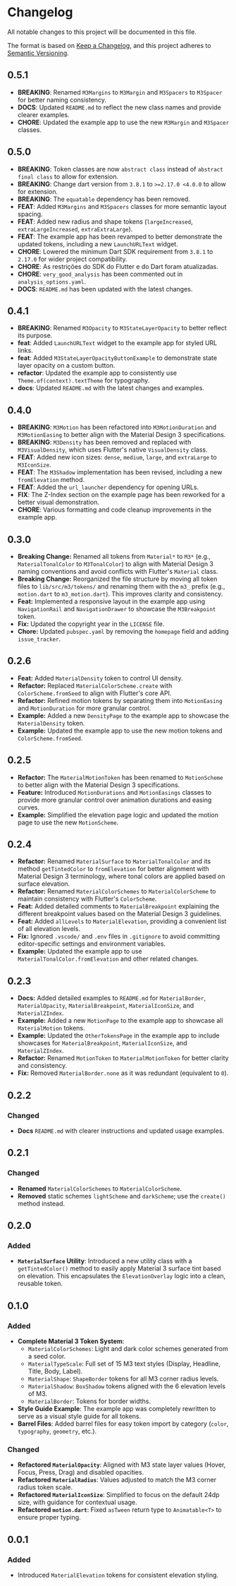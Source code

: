 # Changelog

All notable changes to this project will be documented in this file.

The format is based on [Keep a Changelog](https://keepachangelog.com/en/1.1.0/), and this project adheres to [Semantic Versioning](https://semver.org/spec/v2.0.0.html).

## 0.5.1

- **BREAKING**: Renamed `M3Margins` to `M3Margin` and `M3Spacers` to `M3Spacer` for better naming consistency.
- **DOCS**: Updated `README.md` to reflect the new class names and provide clearer examples.
- **CHORE**: Updated the example app to use the new `M3Margin` and `M3Spacer` classes.

## 0.5.0

- **BREAKING**: Token classes are now `abstract class` instead of `abstract final class` to allow for extension.
- **BREAKING**: Change dart version from `3.8.1` to `>=2.17.0 <4.0.0` to allow for extension.
- **BREAKING**: The `equatable` dependency has been removed.
- **FEAT**: Added `M3Margins` and `M3Spacers` classes for more semantic layout spacing.
- **FEAT**: Added new radius and shape tokens (`largeIncreased`, `extraLargeIncreased`, `extraExtraLarge`).
- **FEAT**: The example app has been revamped to better demonstrate the updated tokens, including a new `LaunchURLText` widget.
- **CHORE**: Lowered the minimum Dart SDK requirement from `3.8.1` to `2.17.0` for wider project compatibility.
- **CHORE**: As restrições do SDK do Flutter e do Dart foram atualizadas.
- **CHORE**: `very_good_analysis` has been commented out in `analysis_options.yaml`.
- **DOCS**: `README.md` has been updated with the latest changes.

## 0.4.1

- **BREAKING**: Renamed `M3Opacity` to `M3StateLayerOpacity` to better reflect its purpose.
- **feat**: Added `LaunchURLText` widget to the example app for styled URL links.
- **feat**: Added `M3StateLayerOpacityButtonExample` to demonstrate state layer opacity on a custom button.
- **refactor**: Updated the example app to consistently use `Theme.of(context).textTheme` for typography.
- **docs**: Updated `README.md` with the latest changes and examples.

## 0.4.0

- **BREAKING**: `M3Motion` has been refactored into `M3MotionDuration` and `M3MotionEasing` to better align with the Material Design 3 specifications.
- **BREAKING**: `M3Density` has been removed and replaced with `M3VisualDensity`, which uses Flutter's native `VisualDensity` class.
- **FEAT**: Added new icon sizes: `dense`, `medium`, `large`, and `extraLarge` to `M3IconSize`.
- **FEAT**: The `M3Shadow` implementation has been revised, including a new `fromElevation` method.
- **FEAT**: Added the `url_launcher` dependency for opening URLs.
- **FIX**: The Z-Index section on the example page has been reworked for a better visual demonstration.
- **CHORE**: Various formatting and code cleanup improvements in the example app.

## 0.3.0

- **Breaking Change:** Renamed all tokens from `Material*` to `M3*` (e.g., `MaterialTonalColor` to `M3TonalColor`) to align with Material Design 3 naming conventions and avoid conflicts with Flutter's `Material` class.
- **Breaking Change:** Reorganized the file structure by moving all token files to `lib/src/m3/tokens/` and renaming them with the `m3_` prefix (e.g., `motion.dart` to `m3_motion.dart`). This improves clarity and consistency.
- **Feat:** Implemented a responsive layout in the example app using `NavigationRail` and `NavigationDrawer` to showcase the `M3Breakpoint` token.
- **Fix:** Updated the copyright year in the `LICENSE` file.
- **Chore:** Updated `pubspec.yaml` by removing the `homepage` field and adding `issue_tracker`.

## 0.2.6

- **Feat:** Added `MaterialDensity` token to control UI density.
- **Refactor:** Replaced `MaterialColorScheme.create` with `ColorScheme.fromSeed` to align with Flutter's core API.
- **Refactor:** Refined motion tokens by separating them into `MotionEasing` and `MotionDuration` for more granular control.
- **Example:** Added a new `DensityPage` to the example app to showcase the `MaterialDensity` token.
- **Example:** Updated the example app to use the new motion tokens and `ColorScheme.fromSeed`.

## 0.2.5

- **Refactor:** The `MaterialMotionToken` has been renamed to `MotionScheme` to better align with the Material Design 3 specifications.
- **Feature:** Introduced `MotionDurations` and `MotionEasings` classes to provide more granular control over animation durations and easing curves.
- **Example:** Simplified the elevation page logic and updated the motion page to use the new `MotionScheme`.

## 0.2.4

- **Refactor:** Renamed `MaterialSurface` to `MaterialTonalColor` and its method `getTintedColor` to `fromElevation` for better alignment with Material Design 3 terminology, where tonal colors are applied based on surface elevation.
- **Refactor:** Renamed `MaterialColorSchemes` to `MaterialColorScheme` to maintain consistency with Flutter's `ColorScheme`.
- **Feat:** Added detailed comments to `MaterialBreakpoint` explaining the different breakpoint values based on the Material Design 3 guidelines.
- **Feat:** Added `allLevels` to `MaterialElevation`, providing a convenient list of all elevation levels.
- **Fix:** Ignored `.vscode/` and `.env` files in `.gitignore` to avoid committing editor-specific settings and environment variables.
- **Example:** Updated the example app to use `MaterialTonalColor.fromElevation` and other related changes.

## 0.2.3

- **Docs:** Added detailed examples to `README.md` for `MaterialBorder`, `MaterialOpacity`, `MaterialBreakpoint`, `MaterialIconSize`, and `MaterialZIndex`.
- **Example:** Added a new `MotionPage` to the example app to showcase all `MaterialMotion` tokens.
- **Example:** Updated the `OtherTokensPage` in the example app to include showcases for `MaterialBreakpoint`, `MaterialIconSize`, and `MaterialZIndex`.
- **Refactor:** Renamed `MotionToken` to `MaterialMotionToken` for better clarity and consistency.
- **Fix:** Removed `MaterialBorder.none` as it was redundant (equivalent to `0`).

## 0.2.2

### Changed

- **Docs** `README.md` with clearer instructions and updated usage examples.

## 0.2.1

### Changed

- **Renamed** `MaterialColorSchemes` to `MaterialColorScheme`.
- **Removed** static schemes `lightScheme` and `darkScheme`; use the `create()` method instead.

## 0.2.0

### Added

- **`MaterialSurface` Utility**: Introduced a new utility class with a `getTintedColor()` method to easily apply Material 3 surface tint based on elevation. This encapsulates the `ElevationOverlay` logic into a clean, reusable token.

## 0.1.0

### Added

- **Complete Material 3 Token System**:
  - `MaterialColorSchemes`: Light and dark color schemes generated from a seed color.
  - `MaterialTypeScale`: Full set of 15 M3 text styles (Display, Headline, Title, Body, Label).
  - `MaterialShape`: `ShapeBorder` tokens for all M3 corner radius levels.
  - `MaterialShadow`: `BoxShadow` tokens aligned with the 6 elevation levels of M3.
  - `MaterialBorder`: Tokens for border widths.
- **Style Guide Example**: The example app was completely rewritten to serve as a visual style guide for all tokens.
- **Barrel Files**: Added barrel files for easy token import by category (`color`, `typography`, `geometry`, etc.).

### Changed

- **Refactored `MaterialOpacity`**: Aligned with M3 state layer values (Hover, Focus, Press, Drag) and disabled opacities.
- **Refactored `MaterialRadius`**: Values adjusted to match the M3 corner radius token scale.
- **Refactored `MaterialIconSize`**: Simplified to focus on the default 24dp size, with guidance for contextual usage.
- **Refactored `motion.dart`**: Fixed `asTween` return type to `Animatable<T>` to ensure proper typing.

## 0.0.1

### Added

- Introduced `MaterialElevation` tokens for consistent elevation styling.
